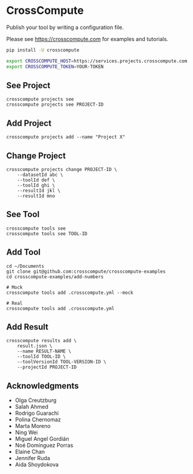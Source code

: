 # CrossCompute

Publish your tool by writing a configuration file.

Please see https://crosscompute.com for examples and tutorials.

```bash
pip install -U crosscompute

export CROSSCOMPUTE_HOST=https://services.projects.crosscompute.com
export CROSSCOMPUTE_TOKEN=YOUR-TOKEN
```

## See Project

```
crosscompute projects see
crosscompute projects see PROJECT-ID
```

## Add Project

```
crosscompute projects add --name "Project X"
```

## Change Project

```
crosscompute projects change PROJECT-ID \
    --datasetId abc \
    --toolId def \
    --toolId ghi \
    --resultId jkl \
    --resultId mno
```

## See Tool

```
crosscompute tools see
crosscompute tools see TOOL-ID
```

## Add Tool

```
cd ~/Documents
git clone git@github.com:crosscompute/crosscompute-examples
cd crosscompute-examples/add-numbers

# Mock
crosscompute tools add .crosscompute.yml --mock

# Real
crosscompute tools add .crosscompute.yml
```

## Add Result

```
crosscompute results add \
    result.json \
    --name RESULT-NAME \
    --toolId TOOL-ID \
    --toolVersionId TOOL-VERSION-ID \
    --projectId PROJECT-ID
```

## Acknowledgments

- Olga Creutzburg
- Salah Ahmed
- Rodrigo Guarachi
- Polina Chernomaz
- Marta Moreno
- Ning Wei
- Miguel Angel Gordián
- Noé Domínguez Porras
- Elaine Chan
- Jennifer Ruda
- Aida Shoydokova
